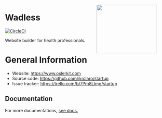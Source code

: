 <a href='https://github.com/jkrclaro/oslerkit'><img src='https://github.com/jkrclaro/oslerkit/blob/master/src/oslerkit/static/img/logo.png' align='right' width='200' height='160' /></a>

# Wadless
[![CircleCI](https://circleci.com/gh/jkrclaro/oslerkit/tree/master.svg?style=svg&circle-token=6e39dbce5406cefdb75a5cd1e6eec03c225c055d)](https://circleci.com/gh/jkrclaro/oslerkit/tree/master)

Website builder for health professionals.

# General Information
- Website: https://www.oslerkit.com
- Source code: https://github.com/jkrclaro/startup
- Issue tracker: https://trello.com/b/7Pm8Ltmg/startup

## Documentation

For more documentations, [see docs.](https://github.com/jkrclaro/oslerkit/tree/master/docs)